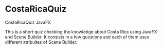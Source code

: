 # CostaRicaQuiz
CostaRicaQuiz JavaFX

This is a short quiz checking the knowledge about Costa Rica using JavaFX and Scene Builder.
It consists in a few questions and each of them uses different atribuites of Scene Builder. 
